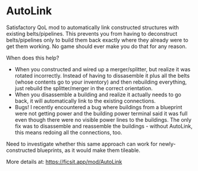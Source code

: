 # AutoLink
Satisfactory QoL mod to automatically link constructed structures with existing belts/pipelines.  This prevents you from having to deconstruct belts/pipelines only to build them back exactly where they already were to get them working.  No game should ever make you do that for any reason.

When does this help?

* When you constructed and wired up a merger/splitter, but realize it was rotated incorrectly.  Instead of having to dissasemble it plus all the belts (whose contents go to your inventory) and then rebuilding everything, just rebuild the splitter/merger in the correct orientation.
* When you disassemble a building and realize it actually needs to go back, it will automatically link to the existing connections.
* Bugs! I recently encountered a bug where buildings from a blueprint were not getting power and the building power terminal said it was full even though there were no visible power lines to the buildings.  The only fix was to disassemble and reassemble the buildings - without AutoLink, this means redoing all the connections, too.

Need to investigate whether this same approach can work for newly-constructed blueprints, as it would make them tileable.

More details at: https://ficsit.app/mod/AutoLink
